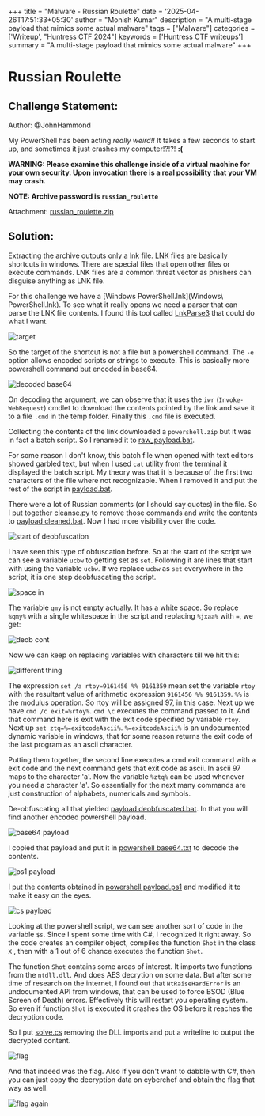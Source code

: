+++
title = "Malware - Russian Roulette"
date = '2025-04-26T17:51:33+05:30'
author = "Monish Kumar"
description = "A multi-stage payload that mimics some actual malware"
tags = ["Malware"]
categories = ['Writeup', "Huntress CTF 2024"]
keywords = ['Huntress CTF writeups']
summary = "A multi-stage payload that mimics some actual malware"
+++
# Russian Roulette
## Challenge Statement:
Author: @JohnHammond

My PowerShell has been acting _really weird!!_ It takes a few seconds to start up, and sometimes it just crashes my computer!?!?! **:(**  
  
**WARNING: Please examine this challenge inside of a virtual machine for your own security. Upon invocation there is a real possibility that your VM may crash.**  
  
**NOTE: Archive password is `russian_roulette`**

Attachment: [russian_roulette.zip](/others/huntressctf-2024/russian-roulette/russian_roulette.zip)

## Solution:
Extracting the archive outputs only a lnk file. [LNK](https://fileinfo.com/extension/lnk) files are basically shortcuts in windows. There are special files that open other files or execute commands. LNK files are a common threat vector as phishers can disguise anything as LNK file.

For this challenge we have a [Windows PowerShell.lnk](Windows\ PowerShell.lnk).  To see what it really opens we need a parser that can parse the LNK file contents. I found this tool called [LnkParse3](https://github.com/Matmaus/LnkParse3) that could do what I want. 

![target](/images/huntressctf-2024/russian-roulette/1.png)

So the target of the shortcut is not a file but a powershell command. The `-e` option allows encoded scripts or strings to execute. This is basically more powershell command but encoded in base64. 

![decoded base64](/images/huntressctf-2024/russian-roulette/2.png)

On decoding the argument, we can observe that it uses the `iwr` (`Invoke-WebRequest`) cmdlet to download the contents pointed by the link and save it to a file `.cmd` in the temp folder. Finally this `.cmd` file is executed.

Collecting the contents of the link downloaded a `powershell.zip` but it was in fact a batch script. So I renamed it to [raw_payload.bat](/others/huntressctf-2024/russian-roulette/raw_payload.bat).

For some reason I don't know, this batch file when opened with text editors showed garbled text, but when I used `cat`  utility from the terminal it displayed the batch script. My theory was that it is because of the first two characters of the file where not recognizable. When I removed it and put the rest of the script in [payload.bat](/others/huntressctf-2024/russian-roulette/payload.bat). 

There were a lot of Russian comments (or I should say quotes) in the file. So I put together [cleanse.py](/others/huntressctf-2024/russian-roulette/cleanse.py) to remove those commands and write the contents to [payload cleaned.bat](/others/huntressctf-2024/russian-roulette/payload%20cleaned.bat). Now I had more visibility over the code.

![start of deobfuscation](/images/huntressctf-2024/russian-roulette/3.png)

I have seen this type of obfuscation before. So at the start of the script we can see a variable `ucbw` to getting set as `set`. Following it are lines that start with using the variable `ucbw`. If we replace `ucbw` as `set` everywhere in the script, it is one step deobfuscating the script.

![space in](/images/huntressctf-2024/russian-roulette/4.png)

The variable `qmy` is not empty actually. It has a white space. So replace `%qmy%` with a single whitespace in the script and replacing `%jxaa%` with `=`, we get:

![deob cont](/images/huntressctf-2024/russian-roulette/5.png)

Now we can keep on replacing variables with characters till we hit this:

![different thing](/images/huntressctf-2024/russian-roulette/6.png)

The expression `set /a rtoy=9161456 %% 9161359` mean set the variable `rtoy` with the resultant value of arithmetic expression `9161456 %% 9161359`. `%%` is the modulus operation. So rtoy will be assigned 97, in this case. Next up we have `cmd /c exit=%rtoy%`. `cmd \c` executes the command passed to it. And that command here is exit with the exit code specified by variable `rtoy`. Next up `set ztq=%=exitcodeAscii%`.  `%=exitcodeAscii%` is an undocumented dynamic variable in windows, that for some reason returns the exit code of the last program as an ascii character. 

Putting them together, the second line executes a cmd exit command with a exit code and the next command gets that exit code as ascii. In ascii 97 maps to the character 'a'.  Now the variable `%ztq%` can be used whenever you need a character 'a'. So essentially for the next many commands are just construction of alphabets, numericals and symbols. 

De-obfuscating all that yielded [payload deobfuscated.bat](/others/huntressctf-2024/russian-roulette/payload%20deobfuscated.bat). In that you will find another encoded powershell payload. 

![base64 payload](/images/huntressctf-2024/russian-roulette/7.png)

I copied that payload and put it in [powershell base64.txt](/others/huntressctf-2024/russian-roulette/powershell%20base64.txt) to decode the contents. 

![ps1 payload](/images/huntressctf-2024/russian-roulette/8.png)

I put the contents obtained in [powershell payload.ps1](/others/huntressctf-2024/russian-roulette/powershell%20payload.ps1) and modified it to make it easy on the eyes.

![cs payload](/images/huntressctf-2024/russian-roulette/9.png)

Looking at the powershell script, we can see another sort of code in the variable `$s`. Since I spent some time with C#, I recognized it right away. So the code creates an compiler object, compiles the function `Shot` in the class `X` , then with a 1 out of 6 chance executes the function `Shot`. 

The function `Shot` contains some areas of interest. It imports two functions from the `ntdll.dll`. And does AES decrytion on some data. But after some time of research on the internet, I found out that `NtRaiseHardError` is an undocumented API from windows, that can be used to force BSOD (Blue Screen of Death) errors. Effectively this will restart you operating system. So even if function `Shot` is executed it crashes the OS before it reaches the decryption code. 

So I put [solve.cs](/others/huntressctf-2024/russian-roulette/solve.cs) removing the DLL imports and put a writeline to output the decrypted content.

![flag](/images/huntressctf-2024/russian-roulette/10.png)

And that indeed was the flag. Also if you don't want to dabble with C#, then you can just copy the decryption data on cyberchef and obtain the flag that way as well.

![flag again](/images/huntressctf-2024/russian-roulette/11.png)
